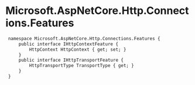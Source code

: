 # Microsoft.AspNetCore.Http.Connections.Features

``` diff
 namespace Microsoft.AspNetCore.Http.Connections.Features {
     public interface IHttpContextFeature {
         HttpContext HttpContext { get; set; }
     }
     public interface IHttpTransportFeature {
         HttpTransportType TransportType { get; }
     }
 }
```


